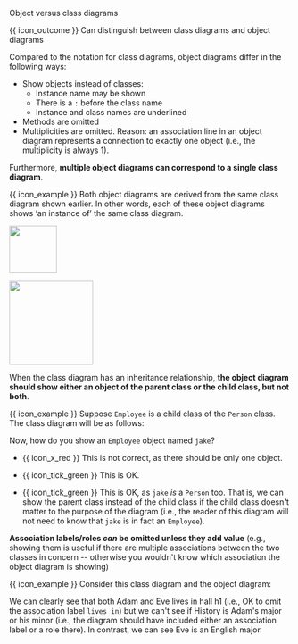 <span id="title">Object versus class diagrams</span>

<span id="prereqs"></span>

<span id="outcomes">{{ icon_outcome }} Can distinguish between class diagrams and object diagrams</span>

<div id="body">

Compared to the notation for class diagrams, object diagrams differ in the following ways:
* Show objects instead of classes:
  * Instance name may be shown
  * There is a `:` before the class name
  * Instance and class names are underlined
* Methods are omitted
* Multiplicities are omitted. Reason: an association line in an object diagram represents a connection to exactly one object (i.e., the multiplicity is always 1).

Furthermore, **multiple object diagrams can correspond to a single class diagram**.

<box>

{{ icon_example }} Both object diagrams are derived from the same class diagram shown earlier. In other words, each of these object diagrams shows ‘an instance of’ the same class diagram.

<img src="{{baseUrl}}/uml/miscellaneous/objectVsClassDiagrams/images/professorStudentAdmin.png" height="85" />
<p/>

<img src="{{baseUrl}}/uml/miscellaneous/objectVsClassDiagrams/images/professorStudent.png" height="150" />
<p/>

</box>

When the class diagram has an inheritance relationship, **the object diagram should show either an object of the parent class or the child class, but not both**.

<box>

{{ icon_example }} Suppose `Employee` is a child class of the `Person` class. The class diagram will be as follows:
<puml src="images/cd-ParentAndChild.puml" />

Now, how do you show an `Employee` object named `jake`?

* {{ icon_x_red }} <puml src="images/od-ParentAndChild.puml" /> This is not correct, as there should be only one object.
* {{ icon_tick_green }} <puml src="images/od-ChildOnly.puml" /> This is OK.

* {{ icon_tick_green }} <puml src="images/od-ParentOnly.puml" /> This is OK, as `jake` _is_ a `Person` too.
  That is, we can show the parent class instead of the child class if the child class doesn't matter to the purpose of the diagram (i.e., the reader of this diagram will not need to know that `jake` is in fact an `Employee`).

</box>

**Association labels/roles _can_ be omitted unless they add value** (e.g., showing them is useful if there are multiple associations between the two classes in concern -- otherwise you wouldn't know which association the object diagram is showing)

<box>

{{ icon_example }} Consider this class diagram and the object diagram:
<puml src="images/cd-StudentDegree.puml" />
<puml src="images/od-StudentDegree.puml" />

We can clearly see that both Adam and Eve lives in hall h1 (i.e., OK to omit the association label `lives in`) but we can't see if History is Adam's major or his minor (i.e., the diagram should have included either an association label or a role there). In contrast, we can see Eve is an English major.

</box>

</div>

<div id="extras">

<include src="exercises.md" />

</div>
